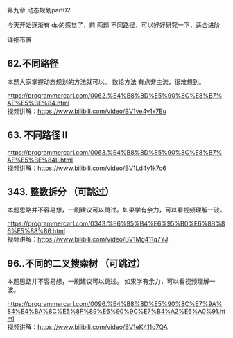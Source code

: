 第九章 动态规划part02

今天开始逐渐有 dp的感觉了，前 两题 不同路径，可以好好研究一下，适合进阶

 详细布置 

## 62.不同路径 

本题大家掌握动态规划的方法就可以。 数论方法 有点非主流，很难想到。 

https://programmercarl.com/0062.%E4%B8%8D%E5%90%8C%E8%B7%AF%E5%BE%84.html  
视频讲解：https://www.bilibili.com/video/BV1ve4y1x7Eu

## 63. 不同路径 II 

https://programmercarl.com/0063.%E4%B8%8D%E5%90%8C%E8%B7%AF%E5%BE%84II.html  
视频讲解：https://www.bilibili.com/video/BV1Ld4y1k7c6                  

## 343. 整数拆分 （可跳过）
本题思路并不容易想，一刷建议可以跳过。如果学有余力，可以看视频理解一波。

https://programmercarl.com/0343.%E6%95%B4%E6%95%B0%E6%8B%86%E5%88%86.html   
视频讲解：https://www.bilibili.com/video/BV1Mg411q7YJ

## 96..不同的二叉搜索树 （可跳过）
本题思路并不容易想，一刷建议可以跳过。 如果学有余力，可以看视频理解一波。

https://programmercarl.com/0096.%E4%B8%8D%E5%90%8C%E7%9A%84%E4%BA%8C%E5%8F%89%E6%90%9C%E7%B4%A2%E6%A0%91.html   
视频讲解：https://www.bilibili.com/video/BV1eK411o7QA 

